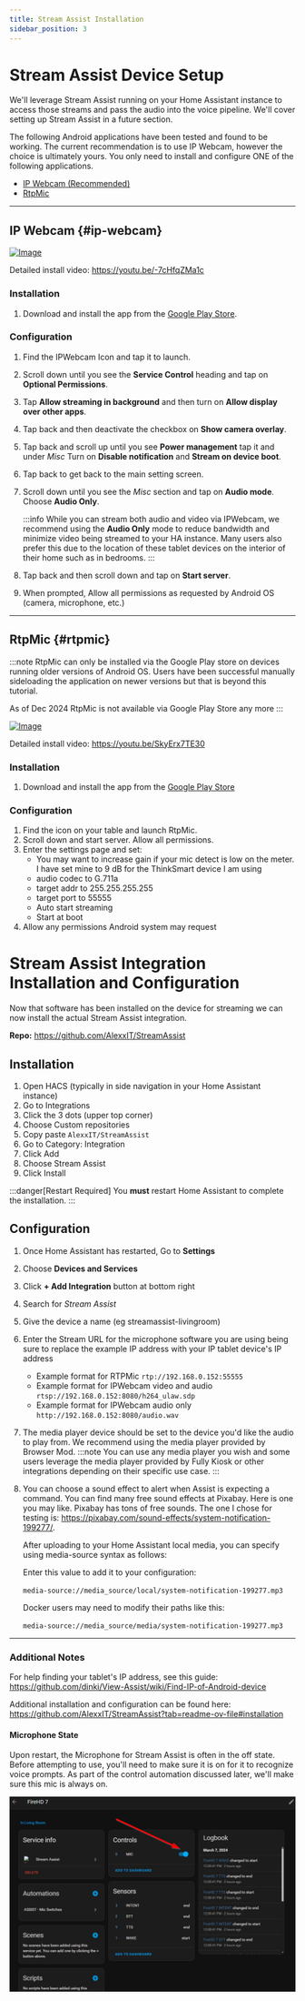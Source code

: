 ```yaml
---
title: Stream Assist Installation
sidebar_position: 3
---
```


# Stream Assist Device Setup

We'll leverage Stream Assist running on your Home Assistant instance to access those streams and pass the audio into the voice pipeline. We'll cover setting up Stream Assist in a future section.

The following Android applications have been tested and found to be working. The current recommendation is to use IP Webcam, however the choice is ultimately yours. You only need to install and configure ONE of the following applications.

- [IP Webcam (Recommended)](#ip-webcam)
- [RtpMic](#rtpmic)

---

## IP Webcam {#ip-webcam}

[![Image](https://img.youtube.com/vi/-7cHfqZMa1c/mqdefault.jpg)](https://www.youtube.com/watch?v=-7cHfqZMa1c)

Detailed install video: https://youtu.be/-7cHfqZMa1c

### Installation
1. Download and install the app from the [Google Play Store](https://play.google.com/store/apps/details?id=com.pas.webcam).  

### Configuration
1. Find the IPWebcam Icon and tap it to launch.
1. Scroll down until you see the **Service Control** heading and tap on **Optional Permissions**.
1. Tap **Allow streaming in background** and then turn on **Allow display over other apps**.
1. Tap back and then deactivate the checkbox on **Show camera overlay**. 
1. Tap back and scroll up until you see **Power management** tap it and under *Misc* Turn on **Disable notification** and **Stream on device boot**. 
1. Tap back to get back to the main setting screen.
1. Scroll down until you see the *Misc* section and tap on **Audio mode**. Choose **Audio Only**.

    :::info 
    While you can stream both audio and video via IPWebcam, we recommend using the **Audio Only** mode to reduce bandwidth and minimize video being streamed to your HA instance. Many users also prefer this due to the location of these tablet devices on the interior of their home such as in bedrooms.
    :::

1. Tap back and then scroll down and tap on **Start server**.  
1. When prompted, Allow all permissions as requested by Android OS (camera, microphone, etc.)

---

## RtpMic {#rtpmic}
:::note
RtpMic can only be installed via the Google Play store on devices running older versions of Android OS. Users have been successful manually sideloading the application on newer versions but that is beyond this tutorial.

As of Dec 2024 RtpMic is not available via Google Play Store any more
:::

[![Image](https://img.youtube.com/vi/SkyErx7TE30/mqdefault.jpg)](https://www.youtube.com/watch?v=SkyErx7TE30)

Detailed install video:  https://youtu.be/SkyErx7TE30

### Installation
1. Download and install the app from the [Google Play Store](https://play.google.com/store/apps/details?id=com.rtpmic&hl=en_US&gl=US)

### Configuration

1. Find the icon on your table and launch RtpMic.
1. Scroll down and start server.  Allow all permissions.
1. Enter the settings page and set:
    - You may want to increase gain if your mic detect is low on the meter.  I have set mine to 9 dB for the ThinkSmart device I am using
    - audio codec to G.711a
    - target addr to 255.255.255.255
    - target port to 55555
    - Auto start streaming 
    - Start at boot
1. Allow any permissions Android system may request


# Stream Assist Integration Installation and Configuration

Now that software has been installed on the device for streaming we can now install the actual Stream Assist integration.


**Repo:** https://github.com/AlexxIT/StreamAssist

## Installation
1. Open HACS (typically in side navigation in your Home Assistant instance)  
1. Go to Integrations 
1. Click the 3 dots (upper top corner)
1. Choose Custom repositories 
1. Copy paste ```AlexxIT/StreamAssist```
1. Go to Category: Integration 
1. Click Add 
1. Choose Stream Assist
1. Click Install

:::danger[Restart Required]
You **must** restart Home Assistant to complete the installation.
:::

## Configuration
1. Once Home Assistant has restarted, Go to **Settings**
1. Choose **Devices and Services**
1. Click **+ Add Integration** button at bottom right
1. Search for *Stream Assist*
1. Give the device a name (eg streamassist-livingroom)
1. Enter the Stream URL for the microphone software you are using being sure to replace the example IP address with your IP tablet device's IP address
    - Example format for RTPMic ```rtp://192.168.0.152:55555```
    - Example format for IPWebcam video and audio ```rtsp://192.168.0.152:8080/h264_ulaw.sdp```
    - Example format for IPWebcam audio only ```http://192.168.0.152:8080/audio.wav```
1. The media player device should be set to the device you'd like the audio to play from.  We recommend using the media player provided by Browser Mod. 
    :::note
    You can use any media player you wish and some users leverage the media player provided by Fully Kiosk or other integrations depending on their specific use case.
    :::

1. You can choose a sound effect to alert when Assist is expecting a command.  You can find many free sound effects at Pixabay.  Here is one you may like.  Pixabay has tons of free sounds.  The one I chose for testing is: https://pixabay.com/sound-effects/system-notification-199277/.

    After uploading to your Home Assistant local media, you can specify using media-source syntax as follows:

    Enter this value to add it to your configuration:
    
    ```media-source://media_source/local/system-notification-199277.mp3```

    Docker users may need to modify their paths like this:

    ```media-source://media_source/media/system-notification-199277.mp3```

--------

### Additional Notes
For help finding your tablet's IP address, see this guide:  https://github.com/dinki/View-Assist/wiki/Find-IP-of-Android-device

Additional installation and configuration can be found here:
https://github.com/AlexxIT/StreamAssist?tab=readme-ov-file#installation

#### Microphone State
Upon restart, the Microphone for Stream Assist is often in the off state. Before attempting to use, you'll need to make sure it is on for it to recognize voice prompts. As part of the control automation discussed later, we'll make sure this mic is always on.

![](./sa1.png)
